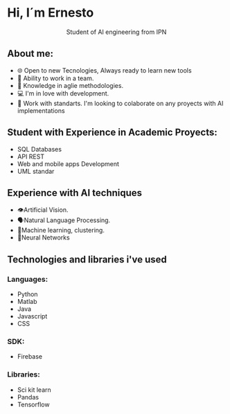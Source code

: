 # Hi, I´m Ernesto
<p align="center">Student of AI engineering from IPN</p>

## About me:
- 🌐 Open to new Tecnologies, Always ready to learn new tools
- 🤝 Ability to work in a team.
- 🚀 Knowledge in aglie methodologies.
- 💻 I'm in love with development.
- 📏 Work with standarts.
I'm looking to colaborate on any proyects with AI implementations

## Student with Experience in Academic Proyects:
- SQL Databases
- API REST
- Web and mobile apps Development
- UML standar
## Experience with AI techniques

- 👁️Artificial Vision.
- 🗣️Natural Language Processing.
- 🤖Machine learning, clustering.
- 🧠Neural Networks

## Technologies and libraries i've used

### Languages:
- Python
- Matlab
- Java
- Javascript
- CSS
### SDK:
- Firebase
### Libraries:
- Sci kit learn
- Pandas
- Tensorflow

